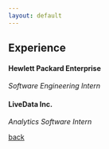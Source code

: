 ```yaml
---
layout: default
---
```


## Experience

#### Hewlett Packard Enterprise
_Software Engineering Intern_



#### LiveData Inc.
_Analytics Software Intern_

[back](./)